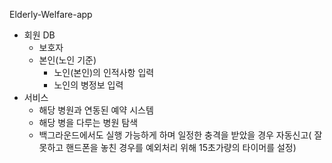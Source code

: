 Elderly-Welfare-app
 - 회원 DB
   - 보호자 
   - 본인(노인 기준)
     - 노인(본인)의 인적사항 입력
     - 노인의 병정보 입력
 -  서비스
    - 해당 병원과 연동된 예약 시스템 
    - 해당 병을 다루는 병원 탐색
    - 백그라운드에서도 실행 가능하게 하며 일정한 충격을 받았을 경우 자동신고( 잘못하고 핸드폰을 놓친 경우를 예외처리 위해 15초가량의 타이머를 설정)

